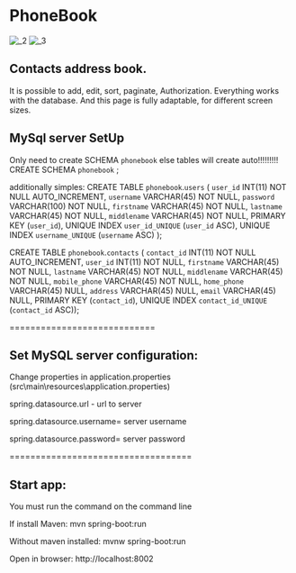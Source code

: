 PhoneBook
========
![_2](https://cloud.githubusercontent.com/assets/19691583/26283249/e66bddc2-3e2c-11e7-84af-d57fa604d6ed.PNG)
![_3](https://cloud.githubusercontent.com/assets/19691583/26283314/db318d24-3e2e-11e7-99f9-a2820cefc0af.PNG)

Contacts address book.
--------------------
It is possible to add, edit, sort, paginate,
Authorization.
Everything works with the database.
And this page is fully adaptable, for different screen sizes.

MySql server SetUp
--------------------
Only need to create SCHEMA `phonebook` else tables will create auto!!!!!!!!!
CREATE SCHEMA `phonebook` ;

additionally simples:
CREATE TABLE `phonebook`.`users` (
  `user_id` INT(11) NOT NULL AUTO_INCREMENT,
  `username` VARCHAR(45) NOT NULL,
  `password` VARCHAR(100) NOT NULL,
  `firstname` VARCHAR(45) NOT NULL,
  `lastname` VARCHAR(45) NOT NULL,
  `middlename` VARCHAR(45) NOT NULL,
  PRIMARY KEY (`user_id`),
  UNIQUE INDEX `user_id_UNIQUE` (`user_id` ASC),
  UNIQUE INDEX `username_UNIQUE` (`username` ASC)
  );

CREATE TABLE `phonebook`.`contacts` (
  `contact_id` INT(11) NOT NULL AUTO_INCREMENT,
  `user_id` INT(11) NOT NULL,
  `firstname` VARCHAR(45) NOT NULL,
  `lastname` VARCHAR(45) NOT NULL,
  `middlename` VARCHAR(45) NOT NULL,
  `mobile_phone` VARCHAR(45) NOT NULL,
  `home_phone` VARCHAR(45) NULL,
  `address` VARCHAR(45) NULL,
  `email` VARCHAR(45) NULL,
  PRIMARY KEY (`contact_id`),
  UNIQUE INDEX `contact_id_UNIQUE` (`contact_id` ASC));


============================

Set MySQL server configuration:
--------------------
Change properties in application.properties (src\main\resources\application.properties)

spring.datasource.url - url to server

spring.datasource.username= server username

spring.datasource.password= server password


===================================

Start app:
---------
You must run the command on the command line

If install Maven: mvn spring-boot:run

Without maven installed: mvnw spring-boot:run

Open in browser: http://localhost:8002


